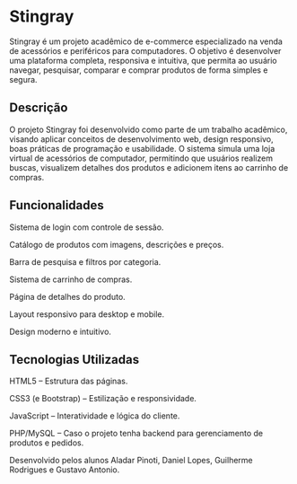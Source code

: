 <h1>Stingray</h1>
Stingray é um projeto acadêmico de e-commerce especializado na venda de acessórios e periféricos para computadores.
O objetivo é desenvolver uma plataforma completa, responsiva e intuitiva, que permita ao usuário navegar, pesquisar, comparar e comprar produtos de forma simples e segura.

<h2>Descrição</h2>
O projeto Stingray foi desenvolvido como parte de um trabalho acadêmico, visando aplicar conceitos de desenvolvimento web, design responsivo, boas práticas de programação e usabilidade.
O sistema simula uma loja virtual de acessórios de computador, permitindo que usuários realizem buscas, visualizem detalhes dos produtos e adicionem itens ao carrinho de compras.

<h2>Funcionalidades</h2>
Sistema de login com controle de sessão.

Catálogo de produtos com imagens, descrições e preços.

Barra de pesquisa e filtros por categoria.

Sistema de carrinho de compras.

Página de detalhes do produto.

Layout responsivo para desktop e mobile.

Design moderno e intuitivo.

<h2>Tecnologias Utilizadas</h2>
HTML5 – Estrutura das páginas.

CSS3 (e Bootstrap) – Estilização e responsividade.

JavaScript – Interatividade e lógica do cliente.

PHP/MySQL – Caso o projeto tenha backend para gerenciamento de produtos e pedidos.

<p>Desenvolvido pelos alunos Aladar Pinoti, Daniel Lopes, Guilherme Rodrigues e Gustavo Antonio.</p>
